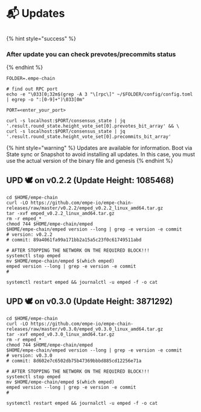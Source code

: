 # 📬 Updates

##

{% hint style="success" %}
### After update you can check prevotes/precommits status
{% endhint %}

```shell
FOLDER=.empe-chain

# find out RPC port
echo -e "\033[0;32m$(grep -A 3 "\[rpc\]" ~/$FOLDER/config/config.toml | egrep -o ":[0-9]+")\033[0m"

PORT=<enter_your_port>

curl -s localhost:$PORT/consensus_state | jq '.result.round_state.height_vote_set[0].prevotes_bit_array' && \
curl -s localhost:$PORT/consensus_state | jq '.result.round_state.height_vote_set[0].precommits_bit_array'
```



{% hint style="warning" %}
Updates are available for information. Boot via State sync or Snapshot to avoid installing all updates. In this case, you must use the actual version of the binary file and genesis
{% endhint %}



## UPD 🕊 on v0.2.2  (Update Height: 1085468)

```shell
cd $HOME/empe-chain
curl -LO https://github.com/empe-io/empe-chain-releases/raw/master/v0.2.2/emped_v0.2.2_linux_amd64.tar.gz
tar -xvf emped_v0.2.2_linux_amd64.tar.gz
rm -r emped_*
chmod 744 $HOME/empe-chain/emped
$HOME/empe-chain/emped version --long | grep -e version -e commit
# version: v0.2.2
# commit: 89a4061fa99a171bb2a15a5c23f0c61749511abd

# AFTER STOPPING THE NETWORK ON THE REQUIRED BLOCK!!!
systemctl stop emped
mv $HOME/empe-chain/emped $(which emped)
emped version --long | grep -e version -e commit
# 

systemctl restart emped && journalctl -u emped -f -o cat
```

## UPD 🕊 on v0.3.0  (Update Height: 3871292)

```shell
cd $HOME/empe-chain
curl -LO https://github.com/empe-io/empe-chain-releases/raw/master/v0.3.0/emped_v0.3.0_linux_amd64.tar.gz
tar -xvf emped_v0.3.0_linux_amd64.tar.gz
rm -r emped_*
chmod 744 $HOME/empe-chain/emped
$HOME/empe-chain/emped version --long | grep -e version -e commit
# version: v0.3.0
# commit: 8d602e7c6502db75b47369bbbd885cd12256e71a

# AFTER STOPPING THE NETWORK ON THE REQUIRED BLOCK!!!
systemctl stop emped
mv $HOME/empe-chain/emped $(which emped)
emped version --long | grep -e version -e commit
# 

systemctl restart emped && journalctl -u emped -f -o cat
```
